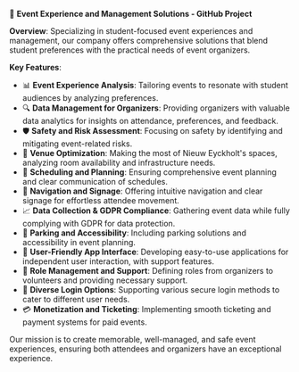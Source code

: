 🎉 **Event Experience and Management Solutions - GitHub Project**

**Overview**: Specializing in student-focused event experiences and management, our company offers comprehensive solutions that blend student preferences with the practical needs of event organizers. 

**Key Features**:
- 📊 **Event Experience Analysis**: Tailoring events to resonate with student audiences by analyzing preferences.
- 🔍 **Data Management for Organizers**: Providing organizers with valuable data analytics for insights on attendance, preferences, and feedback.
- 🛡️ **Safety and Risk Assessment**: Focusing on safety by identifying and mitigating event-related risks.
- 🏢 **Venue Optimization**: Making the most of Nieuw Eyckholt's spaces, analyzing room availability and infrastructure needs.
- 📅 **Scheduling and Planning**: Ensuring comprehensive event planning and clear communication of schedules.
- 🧭 **Navigation and Signage**: Offering intuitive navigation and clear signage for effortless attendee movement.
- 📈 **Data Collection & GDPR Compliance**: Gathering event data while fully complying with GDPR for data protection.
- 🚗 **Parking and Accessibility**: Including parking solutions and accessibility in event planning.
- 📲 **User-Friendly App Interface**: Developing easy-to-use applications for independent user interaction, with support features.
- 👥 **Role Management and Support**: Defining roles from organizers to volunteers and providing necessary support.
- 🔑 **Diverse Login Options**: Supporting various secure login methods to cater to different user needs.
- 💳 **Monetization and Ticketing**: Implementing smooth ticketing and payment systems for paid events.

Our mission is to create memorable, well-managed, and safe event experiences, ensuring both attendees and organizers have an exceptional experience.
